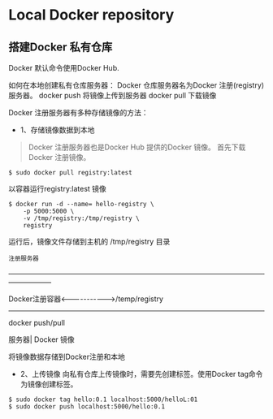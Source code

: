 # Local Docker repository

## 搭建Docker 私有仓库
Docker 默认命令使用Docker Hub.

如何在本地创建私有仓库服务器：
Docker 仓库服务器名为Docker 注册(registry)服务器。
docker push 将镜像上传到服务器
docker pull 下载镜像

Docker 注册服务器有多种存储镜像的方法：

- 1、存储镜像数据到本地

> Docker 注册服务器也是Docker Hub 提供的Docker 镜像。
首先下载Docker 注册镜像。
```
$ sudo docker pull registry:latest
```
以容器运行registry:latest 镜像
```
$ docker run -d --name= hello-registry \
	-p 5000:5000 \
	-v /tmp/registry:/tmp/registry \
	registry
```
运行后，镜像文件存储到主机的 /tmp/registry 目录

	注册服务器
——————————————————————————————————————————

Docker注册容器<----------->/temp/registry

__________________________________________
docker push/pull

服务器| Docker 镜像

将镜像数据存储到Docker注册和本地

- 2、上传镜像
向私有仓库上传镜像时，需要先创建标签。使用Docker tag命令为镜像创建标签。
```
$ sudo docker tag hello:0.1 localhost:5000/helloL:01
$ sudo docker push localhost:5000/hello:0.1
```
